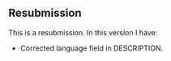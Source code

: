 ## Resubmission
This is a resubmission. In this version I have:

* Corrected language field in DESCRIPTION.
